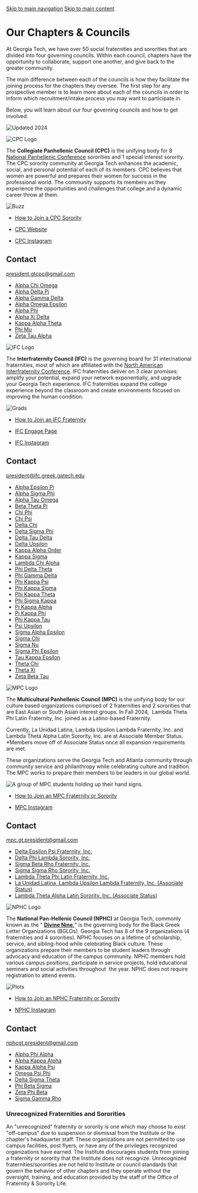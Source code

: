 [Skip to main navigation](https://greek.gatech.edu/about-us/our-chapters-councils#main-navigation) [Skip to main content](https://greek.gatech.edu/about-us/our-chapters-councils#main-content)

# Our Chapters & Councils

At Georgia Tech, we have over 50 social fraternities and sororities that are divided into four governing councils. Within each council, chapters have the opportunity to collaborate, support one another, and give back to the greater community.

The main difference between each of the councils is how they facilitate the joining process for the chapters they oversee. The first step for any prospective member is to learn more about each of the councils in order to inform which recruitment/intake process you may want to participate in.

Below, you will learn about our four governing councils and how to get involved.

![Updated 2024](https://greek.gatech.edu/sites/default/files/2024-12/4%20Councils-2.jpg)

![CPC Logo](https://greek.gatech.edu/sites/default/files/2021-11/cpc_logo_0.png)

The **Collegiate Panhellenic Council (CPC)** is the unifying body for 8 [National Panhellenic Conference](https://www.npcwomen.org/) sororities and 1 special interest sorority. The CPC sorority community at Georgia Tech enhances the academic, social, and personal potential of each of its members. CPC believes that women are powerful and prepares their women for success in the professional world. The community supports its members as they experience the opportunities and challenges that college and a dynamic career throw at them.

![Buzz](https://greek.gatech.edu/sites/default/files/2023-06/IMG_2235_0.jpg)

- [How to Join a CPC Sorority](https://greek.gatech.edu/new-prospective-members/step-two-how-join/cpc-recruitment)

- [CPC Website](https://www.gatechcpc.com/)
- [CPC Instagram](https://www.instagram.com/gtcpc/)

## Contact

president.gtcpc@gmail.com

- [Alpha Chi Omega](https://gt-axo.com/)
- [Alpha Delta Pi](http://gtadpi.squarespace.com/)
- [Alpha Gamma Delta](https://www.gtalphagammadelta.com/)
- [Alpha Omega Epsilon](https://webmastergtaoe.wixsite.com/gtaoe)
- [Alpha Phi](https://www.gtalphaphi.com/)
- [Alpha Xi Delta](http://gatech.alphaxidelta.org/index)
- [Kappa Alpha Theta](https://georgiatech.kappaalphatheta.org/)
- [Phi Mu](https://www.instagram.com/gtphimu/)
- [Zeta Tau Alpha](https://gatechzta.com/)

![IFC Logo](https://greek.gatech.edu/sites/default/files/2021-11/GTIFC%20Horizontal%20%28Color%29.png)

The **Interfraternity Council (IFC)** is the governing board for 31 inter/national fraternities, most of which are affiliated with the [North American Interfraternity Conference](https://nicfraternity.org/). IFC fraternities deliver on 3 clear promises: amplify your potential, expand your network exponentially, and upgrade your Georgia Tech experience. IFC fraternities expand the college experience beyond the classroom and create environments focused on improving the human condition.

![Grads](https://greek.gatech.edu/sites/default/files/2023-06/MicrosoftTeams-image%20%282%29.jpg)

- [How to Join an IFC Fraternity](https://greek.gatech.edu/new-prospective-members/step-two-how-join/ifc-recruitment)

- [IFC Engage Page](https://gatech.campuslabs.com/engage/organization/interfraternity-council)
- [IFC Instagram](https://www.instagram.com/gt.ifc/)

## Contact

president@ifc.greek.gatech.edu

- [Alpha Epsilon Pi](https://www.instagram.com/gtaepi/?hl=en)
- [Alpha Sigma Phi](https://www.gtalphasig.org/)
- [Alpha Tau Omega](https://www.instagram.com/atogt/)
- [Beta Theta Pi](https://www.gtbeta.org/)
- [Chi Phi](https://www.instagram.com/gtchiphi/)
- [Chi Psi](https://gtchipsi.org/)
- [Delta Chi](http://www.gtdeltachi.com/)
- [Delta Sigma Phi](https://godeltasig.com/index.html)
- [Delta Tau Delta](https://www.instagram.com/gtdelts/)
- [Delta Upsilon](https://www.gtdu.org/)
- [Kappa Alpha Order](https://www.instagram.com/ka_georgiatech/?hl=en)
- [Kappa Sigma](https://www.instagram.com/kappasigmagt/?hl=en)
- [Lambda Chi Alpha](http://gtlambdachi.org/)
- [Phi Delta Theta](https://gatech.phideltatheta.org/)
- [Phi Gamma Delta](https://www.gtfiji.com/)
- [Phi Kappa Psi](https://www.gtphipsi.com/)
- [Phi Kappa Sigma](https://www.gtskulls.org/)
- [Phi Kappa Theta](https://www.gtpkt.org/)
- [Phi Sigma Kappa](http://www.gtpsk.org/)
- [Pi Kappa Alpha](https://www.instagram.com/gtpikes/?hl=en)
- [Pi Kappa Phi](https://pikapp.org/)
- [Phi Kappa Tau](https://www.instagram.com/gtphitau/?hl=en)
- [Psi Upsilon](https://www.instagram.com/gtpsiu/?hl=en)
- [Sigma Alpha Epsilon](https://www.instagram.com/gt.sae/?hl=en)
- [Sigma Chi](https://www.instagram.com/gtsigmachi/?hl=en)
- [Sigma Nu](https://www.gatechsigmanu.com/)
- [Sigma Phi Epsilon](https://georgiatech.sigep.org/)
- [Tau Kappa Epsilon](https://tkegatech.org/)
- [Theta Chi](https://gtthetachi.org/)
- [Theta Xi](https://www.gttx.org/)
- [Zeta Beta Tau](https://www.techzbt.com/)

![MPC Logo](https://greek.gatech.edu/sites/default/files/2021-11/Screen%20Shot%202021-11-18%20at%203.09.04%20PM.png)

The **Multicultural Panhellenic Council (MPC)** is the unifying body for our culture based organizations comprised of 2 fraternities and 2 sororities that are East Asian or South Asian interest groups. In Fall 2024,  Lambda Theta Phi Latin Fraternity, Inc. joined as a Latino-based Fraternity.

Currently, La Unidad Latina, Lambda Upsilon Lambda Fraternity, Inc. and Lambda Theta Alpha Latin Sorority, Inc. are at Associate Member Status. \*Members move off of Associate Status once all expansion requirements are met.

These organizations serve the Georgia Tech and Atlanta community through community service and philanthropy while celebrating culture and tradition. The MPC works to prepare their members to be leaders in our global world.

![A group of MPC students holding up their hand signs. ](https://greek.gatech.edu/sites/default/files/2021-11/MGC.png)

- [How to Join an MPC Fraternity or Sorority](https://greek.gatech.edu/new-prospective-members/step-two-how-join/mpc-recruitment)

- [MPC Instagram](https://www.instagram.com/gt.mpc/)

## Contact

mpc.gt.president@gmail.com

- [Delta Epsilon Psi Fraternity, Inc.](https://www.instagram.com/depsi_gt/)
- [Delta Phi Lambda Sorority, Inc.](https://www.gtdphil.org/)
- [Sigma Beta Rho Fraternity, Inc.](https://sigmabetarho.com/)
- [Sigma Sigma Rho Sorority, Inc.](https://www.instagram.com/gtsigsigrho/)
- [Lambda Theta Phi Latin Fraternity, Inc.](https://thelambdas.org/)
- [La Unidad Latina, Lambda Upsilon Lambda Fraternity, Inc. (Associate Status)](https://www.instagram.com/lul_gatech/?hl=en)
- [Lambda Theta Alpha Latin Sorority, Inc. (Associate Status)](https://lambdalady.org/)

![NPHC Logo](https://greek.gatech.edu/sites/default/files/2021-11/Screen%20Shot%202021-11-18%20at%203.37.15%20PM.png)

The **National Pan-Hellenic Council (NPHC)** at Georgia Tech, commonly known as the " [**Divine Nine,**](https://nphchq.com/millennium1/)" is the governing body for the Black Greek Letter Organizations (BGLOs). Georgia Tech has 8 of the 9 organizations (4 fraternities and 4 sororities). NPHC focuses on a lifetime of scholarship, service, and sibling-hood while celebrating Black culture. These organizations prepare their members to be student leaders through advocacy and education of the campus community. NPHC members hold various campus positions, participate in service projects, hold educational seminars and social activities throughout  the year. NPHC does not require registration to attend events.

![Plots](https://greek.gatech.edu/sites/default/files/2023-06/Divine%209%20Plot-047.jpg)

- [How to Join an NPHC Fraternity or Sorority](https://greek.gatech.edu/new-prospective-members/step-two-how-join/nphc-intake)

- [NPHC Instagram](https://www.instagram.com/gt_nphc/)

## Contact

nphcgt.president@gmail.com

- [Alpha Phi Alpha](https://www.instagram.com/numualphas06/)
- [Alpha Kappa Alpha](https://www.instagram.com/nubeta1908/)
- [Kappa Alpha Psi](https://www.instagram.com/ldnupes/)
- [Omega Psi Phi](http://dkques.com/)
- [Delta Sigma Theta](https://www.xialphadst.org/)
- [Phi Beta Sigma](https://www.instagram.com/gtsigmas/)
- [Zeta Phi Beta](https://www.instagram.com/gammarho_zetas/)
- [Sigma Gamma Rho](https://www.instagram.com/sigup_sgrho/)

### Unrecognized Fraternities and Sororities

An "unrecognized" fraternity or sorority is one which may choose to exist "off-campus" due to suspension or dismissal from the Institute or the chapter's headquarter staff. These organizations are not permitted to use campus facilities, post flyers, or have any of the privileges recognized organizations have earned. The Institute discourages students from joining a fraternity or sorority that the Institute does not recognize. Unrecognized fraternities/sororities are not held to Institute or council standards that govern the behavior of other chapters and they operate without the oversight, training, and education provided by the staff of the Office of Fraternity & Sorority Life.
